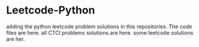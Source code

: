 # Leetcode-Python
adding the python leetcode problem solutions in this repositories. 
The code files are here.
all CTCI problems solutions are here.
some leetcode solutions are her.












































































































































































































































































































































































































































































































































































































































